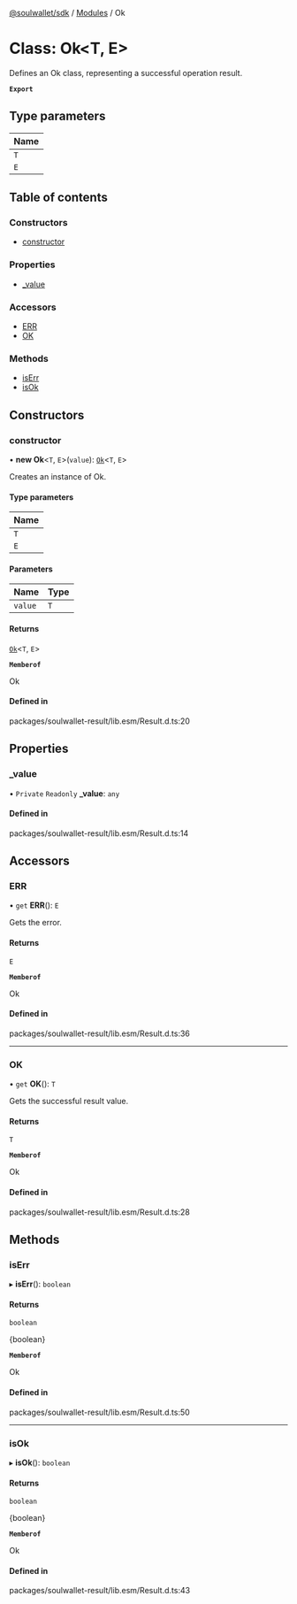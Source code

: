 [@soulwallet/sdk](../README.md) / [Modules](../modules.md) / Ok

# Class: Ok\<T, E\>

Defines an Ok class, representing a successful operation result.

**`Export`**

## Type parameters

| Name |
| :------ |
| `T` |
| `E` |

## Table of contents

### Constructors

- [constructor](Ok.md#constructor)

### Properties

- [\_value](Ok.md#_value)

### Accessors

- [ERR](Ok.md#err)
- [OK](Ok.md#ok)

### Methods

- [isErr](Ok.md#iserr)
- [isOk](Ok.md#isok)

## Constructors

### constructor

• **new Ok**\<`T`, `E`\>(`value`): [`Ok`](Ok.md)\<`T`, `E`\>

Creates an instance of Ok.

#### Type parameters

| Name |
| :------ |
| `T` |
| `E` |

#### Parameters

| Name | Type |
| :------ | :------ |
| `value` | `T` |

#### Returns

[`Ok`](Ok.md)\<`T`, `E`\>

**`Memberof`**

Ok

#### Defined in

packages/soulwallet-result/lib.esm/Result.d.ts:20

## Properties

### \_value

• `Private` `Readonly` **\_value**: `any`

#### Defined in

packages/soulwallet-result/lib.esm/Result.d.ts:14

## Accessors

### ERR

• `get` **ERR**(): `E`

Gets the error.

#### Returns

`E`

**`Memberof`**

Ok

#### Defined in

packages/soulwallet-result/lib.esm/Result.d.ts:36

___

### OK

• `get` **OK**(): `T`

Gets the successful result value.

#### Returns

`T`

**`Memberof`**

Ok

#### Defined in

packages/soulwallet-result/lib.esm/Result.d.ts:28

## Methods

### isErr

▸ **isErr**(): `boolean`

#### Returns

`boolean`

{boolean}

**`Memberof`**

Ok

#### Defined in

packages/soulwallet-result/lib.esm/Result.d.ts:50

___

### isOk

▸ **isOk**(): `boolean`

#### Returns

`boolean`

{boolean}

**`Memberof`**

Ok

#### Defined in

packages/soulwallet-result/lib.esm/Result.d.ts:43
